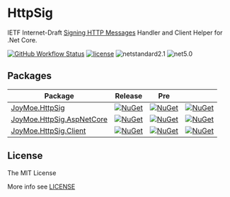 # HttpSig

IETF Internet-Draft [Signing HTTP Messages](https://tools.ietf.org/html/draft-ietf-httpbis-message-signatures-00) Handler and Client Helper for .Net Core.

[![GitHub Workflow Status](https://img.shields.io/github/workflow/status/JoyMoe/HttpSig/build)](https://github.com/JoyMoe/HttpSig/actions)
[![license](https://img.shields.io/github/license/JoyMoe/HttpSig.svg)](https://github.com/JoyMoe/HttpSig/blob/master/LICENSE)
![netstandard2.1](https://img.shields.io/badge/.Net-netstandard2.1-brightgreen.svg)
![net5.0](https://img.shields.io/badge/.Net-net5.0-brightgreen.svg)

## Packages

| Package | Release | Pre |  |
| ---- | ---- | ---- | ---- |
| [JoyMoe.HttpSig](src/JoyMoe.HttpSig) | [![NuGet](https://img.shields.io/nuget/v/JoyMoe.HttpSig.svg)](https://www.nuget.org/packages/JoyMoe.HttpSig) | [![NuGet](https://img.shields.io/nuget/vpre/JoyMoe.HttpSig.svg)](https://www.nuget.org/packages/JoyMoe.HttpSig/absoluteLatest) | [![NuGet](https://img.shields.io/nuget/dt/JoyMoe.HttpSig.svg)](https://www.nuget.org/packages/JoyMoe.HttpSig) |
| [JoyMoe.HttpSig.AspNetCore](src/JoyMoe.HttpSig.AspNetCore) | [![NuGet](https://img.shields.io/nuget/v/JoyMoe.HttpSig.AspNetCore.svg)](https://www.nuget.org/packages/JoyMoe.HttpSig.AspNetCore) | [![NuGet](https://img.shields.io/nuget/vpre/JoyMoe.HttpSig.AspNetCore.svg)](https://www.nuget.org/packages/JoyMoe.HttpSig.AspNetCore/absoluteLatest) | [![NuGet](https://img.shields.io/nuget/dt/JoyMoe.HttpSig.AspNetCore.svg)](https://www.nuget.org/packages/JoyMoe.HttpSig.AspNetCore) |
| [JoyMoe.HttpSig.Client](src/JoyMoe.HttpSig.Client) | [![NuGet](https://img.shields.io/nuget/v/JoyMoe.HttpSig.Client.svg)](https://www.nuget.org/packages/JoyMoe.HttpSig.Client) | [![NuGet](https://img.shields.io/nuget/vpre/JoyMoe.HttpSig.Client.svg)](https://www.nuget.org/packages/JoyMoe.HttpSig.Client/absoluteLatest) | [![NuGet](https://img.shields.io/nuget/dt/JoyMoe.HttpSig.Client.svg)](https://www.nuget.org/packages/JoyMoe.HttpSig.Client) |

## License

The MIT License

More info see [LICENSE](LICENSE)
